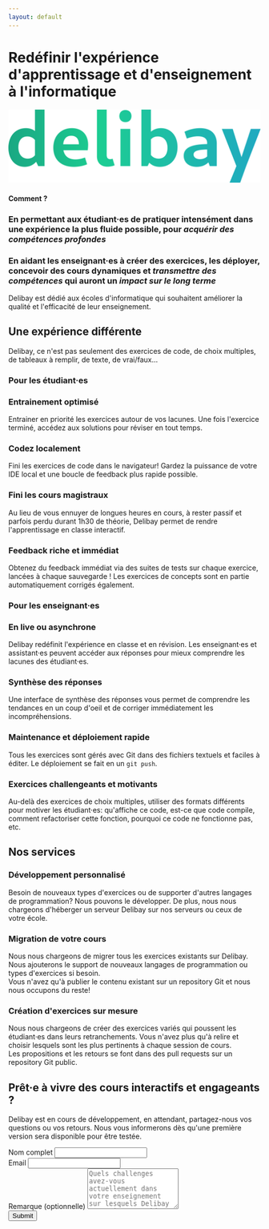 ```yaml
---
layout: default
---
```


<div class="md:flex flex-wrap">
<h1 class="flex-3 flex items-center !text-[28px]/10 xs:!text-[35px]/10 md:!text-[32px]/10 my-5 md:!my-10">Redéfinir l'expérience d'apprentissage et d'enseignement à l'informatique</h1>

<div class="flex-1 md:p-10 px-10 flex justify-center">
    <img class="" src="imgs/delibay-logo.svg" id="delibaylogo" />
</div>
</div>

#### Comment ?
### **En permettant aux étudiant·es de pratiquer intensément** dans une expérience la plus fluide possible, pour *acquérir des compétences profondes*
### En aidant les enseignant·es à créer des exercices, les déployer, **concevoir des cours dynamiques** et *transmettre des compétences* qui auront un *impact sur le long terme*

Delibay est dédié aux écoles d'informatique qui souhaitent améliorer la qualité et l'efficacité de leur enseignement.

## Une expérience différente
Delibay, ce n'est pas seulement des exercices de code, de choix multiples, de tableaux à remplir, de texte, de vrai/faux...

<div class="md:flex md:flex-wrap md:space-x-2 space-y-2 md:space-y-0">
<div class="flex-1 ">

<h3>Pour les étudiant·es</h3>

<div class="bloc flex-1 space-y-2 ">
    <div class="card p-5 flex-1">
    <h3>Entrainement optimisé</h3>
    <p>Entrainer en priorité les exercices autour de vos lacunes. Une fois l'exercice terminé, accédez aux solutions pour réviser en tout temps.</p>
</div>
    <div class="card p-5 flex-1">
        <h3>Codez localement</h3>
        <p>Fini les exercices de code dans le navigateur! Gardez la puissance de votre IDE local et une boucle de feedback plus rapide possible.</p>
    </div>
    <div class="card p-5 flex-1">
        <h3>Fini les cours magistraux</h3>
        <p>Au lieu de vous ennuyer de longues heures en cours, à rester passif et parfois perdu durant 1h30 de théorie, Delibay permet de rendre l'apprentissage en classe interactif.</p>
    </div>
    <div class="card p-5 flex-1">
        <h3>Feedback riche et immédiat</h3>
        <p>Obtenez du feedback immédiat via des suites de tests sur chaque exercice, lancées à chaque sauvegarde ! Les exercices de concepts sont en partie automatiquement corrigés également.</p>
    </div>
</div>

</div>


<div class="flex-1 ">

<h3>Pour les enseignant·es</h3>

<div class="bloc flex-1 space-y-2 ">
    <div class="card p-5 flex-1">
        <h3>En live ou asynchrone</h3>
        <p>Delibay redéfinit l'expérience en classe et en révision. Les enseignant·es et assistant·es peuvent accéder aux réponses pour mieux comprendre les lacunes des étudiant·es.</p>
    </div>
    <div class="card p-5 flex-1">
        <h3>Synthèse des réponses</h3>
        <p>Une interface de synthèse des réponses vous permet de comprendre les tendances en un coup d'oeil et de corriger immédiatement les incompréhensions. </p>
    </div>
    <div class="card p-5 flex-1">
        <h3>Maintenance et déploiement rapide</h3>
        <p>Tous les exercices sont gérés avec Git dans des fichiers textuels et faciles à éditer. Le déploiement se fait en un <code>git push</code>.</p>
    </div>
    <div class="card p-5 flex-1">
        <h3>Exercices challengeants et motivants</h3>
        <p>Au-delà des exercices de choix multiples, utiliser des formats différents pour motiver les étudiant·es: qu'affiche ce code, est-ce que code compile, comment refactoriser cette fonction, pourquoi ce code ne fonctionne pas, etc.</p>
    </div>
</div>

</div>
</div>


## Nos services

<div class="md:flex md:flex-wrap md:space-x-2 space-y-2 md:space-y-0">

<div class="bloc flex-1 p-5 border1 ">
    <h3>Développement personnalisé</h3>
    <p>Besoin de nouveaux types d'exercices ou de supporter d'autres langages de programmation? Nous pouvons le développer. De plus, nous nous chargeons d'héberger un serveur Delibay sur nos serveurs ou ceux de votre école.</p>
</div>

<div class="bloc flex-1 border1 p-5">
    <h3>Migration de votre cours</h3>
    <p>Nous nous chargeons de migrer tous les exercices existants sur Delibay. Nous ajouterons le support de nouveaux langages de programmation ou types d'exercices si besoin. <br>Vous n'avez qu'à publier le contenu existant sur un repository Git et nous nous occupons du reste!</p>
</div>

<div class="bloc flex-1 border1 p-5">
    <h3>Création d'exercices sur mesure</h3>
    <p>Nous nous chargeons de créer des exercices variés qui poussent les étudiant·es dans leurs retranchements. Vous n'avez plus qu'à relire et choisir lesquels sont les plus pertinents à chaque session de cours.<br>
    Les propositions et les retours se font dans des pull requests sur un repository Git public.
    </p>
</div>


</div>



## Prêt·e à vivre des cours interactifs et engageants ?

Delibay est en cours de développement, en attendant, partagez-nous vos questions ou vos retours. Nous vous informerons dès qu'une première version sera disponible pour être testée.

<div class="flex justify-center" >
<form
  action="https://www.formbackend.com/f/15195317ca0eef63"
  method="POST"
  class="w-full md:mx-32 lg:mx-60"
>
  <label for="name" class="">Nom complet</label>
  <input class="border2" type="text" id="name" name="name" required> <br>
  <label for="email" class="">Email</label>
  <input class="border2" type="email" id="email" name="email" required> <br>
  <label for="email" class="">Remarque (optionnelle)</label>
  <textarea class="border2" id="remark" name="remark" placeholder="Quels challenges avez-vous actuellement dans votre enseignement sur lesquels Delibay pourrait vous aider ? Quels cours enseignez-vous et dans quelle école ?" rows="5">
</textarea>
  <br>
  <button type="submit" class="font-bold border2 px-2 rounded-sm">Submit</button>
</form>
</div>

